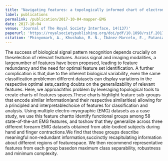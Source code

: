 ```yaml
---
title: "Navigating features: a topologically informed chart of electromyographic features space."
label: publications
permalink: /publication/2017-10-04-mapper-EMG
date: 2017-10-04
venue: 'Journal of The Royal Society Interface, 14(137)'
paperurl: 'https://royalsocietypublishing.org/doi/pdf/10.1098/rsif.2017.0734'
citation: 'Phinyomark, A., Khushaba, R. N., Ibánez-Marcelo, E., Patania, A., Scheme, E., & Petri, G. (2017). Journal of The Royal Society Interface, 14(137), 20170734.'
---
```

The success of biological signal pattern recognition depends crucially on theselection of relevant features. 
Across signal and imaging modalities, a largenumber of features have been proposed, leading to feature redundancy and
the need for optimal feature set identification. A further complication is that,due to the inherent biological variability,
even the same classification problemon different datasets can display variations in the respective optimal sets,casting 
doubts on the generalizability of relevant features. Here, we approachthis problem by leveraging topological tools to 
create charts of features spaces.These charts highlight feature sub-groups that encode similar information(and their 
respective similarities) allowing for a principled and interpretablechoice of features for classification and analysis. 
Using multiple electro-myographic (EMG) datasets as a case study, we use this feature chartto identify functional groups 
among 58 state-of-the-art EMG features, and toshow that they generalize across three different forearm EMG datasets
obtained from able-bodied subjects during hand and finger contractions.We find that these groups describe meaningful 
non-redundant information,succinctly recapitulating information about different regions of featurespace. We then recommend 
representative features from each group basedon maximum class separability, robustness and minimum complexity.
